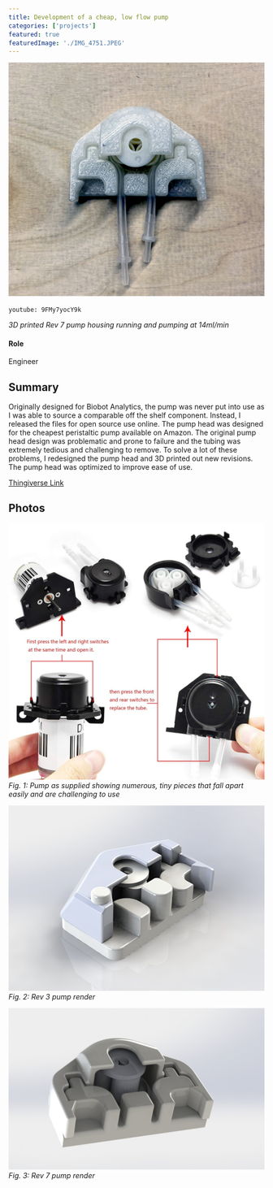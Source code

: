 ```yaml
---
title: Development of a cheap, low flow pump
categories: ['projects']
featured: true
featuredImage: './IMG_4751.JPEG'
---
```

![](IMG_4751.JPEG)

`youtube: 9FMy7yocY9k`

*3D printed Rev 7 pump housing running and pumping at 14ml/min*

#### Role
Engineer

## Summary

Originally designed for Biobot Analytics, the pump was never put into use as I was able to source a comparable off the shelf component. Instead, I released the files for open source use online. The pump head was designed for the cheapest peristaltic pump available on Amazon. The original pump head design was problematic and prone to failure and the tubing was extremely tedious and challenging to remove. To solve a lot of these problems, I redesigned the pump head and 3D printed out new revisions. The pump head was optimized to improve ease of use.

[Thingiverse Link](https://www.thingiverse.com/thing:4119261)

## Photos
![](og.jpg)
*Fig. 1: Pump as supplied showing numerous, tiny pieces that fall apart easily and are challenging to use*

![](rev3.JPG)
*Fig. 2: Rev 3 pump render*

![](rev7.JPG)
*Fig. 3: Rev 7 pump render*
